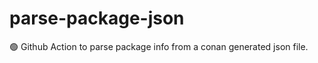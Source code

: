 # parse-package-json
:green_circle: Github Action to parse package info from a conan generated json file.

